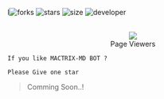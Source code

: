 l![forks](https://img.shields.io/github/forks/IsuruLK-007/MACTRIX-MD?color=white&label=Forks&style=for-the-badge&logo=stackshare)    ![stars](https://img.shields.io/github/stars/IsuruLK-007/MACTRIX-MD?color=white&style=for-the-badge&logo=apachespark)   ![size](https://img.shields.io/github/repo-size/IsuruLK-007/MACTRIX-MD?color=white&label=Repo%20Size&style=for-the-badge&logo=scrutinizerci)  ![developer](https://img.shields.io/static/v1?label=Author&message=Isuru%20Chamika&color=white&style=for-the-badge&logo=archiveofourown)

<div align="center"><br> <img src="https://profile-counter.glitch.me/IsuruLK-007/MACTRIX-MD/count.svg" /><br>Page Viewers</div>

```
If you like MACTRIX-MD BOT ?

Please Give one star
```

> Comming Soon..!

